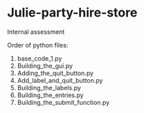 # Julie-party-hire-store
Internal assessment

Order of python files:
1. base_code_1.py
2. Building_the_gui.py
3. Adding_the_quit_button.py
4. Add_label_and_quit_button.py
5. Building_the_labels.py
6. Building_the_entries.py
7. Building_the_submit_function.py
